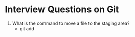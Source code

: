 # Interview Questions on Git

1. What is the command to move a file to the staging area?
   - git add <file-name>